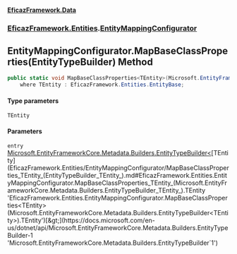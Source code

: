 #### [EficazFramework.Data](EficazFrameworkData.md 'EficazFramework Data')
### [EficazFramework.Entities](EficazFrameworkData.md#EficazFramework.Entities 'EficazFramework.Entities').[EntityMappingConfigurator](EficazFramework.Entities/EntityMappingConfigurator.md 'EficazFramework.Entities.EntityMappingConfigurator')

## EntityMappingConfigurator.MapBaseClassProperties<TEntity>(EntityTypeBuilder<TEntity>) Method

```csharp
public static void MapBaseClassProperties<TEntity>(Microsoft.EntityFrameworkCore.Metadata.Builders.EntityTypeBuilder<TEntity> entry)
    where TEntity : EficazFramework.Entities.EntityBase;
```
#### Type parameters

<a name='EficazFramework.Entities.EntityMappingConfigurator.MapBaseClassProperties_TEntity_(Microsoft.EntityFrameworkCore.Metadata.Builders.EntityTypeBuilder_TEntity_).TEntity'></a>

`TEntity`
#### Parameters

<a name='EficazFramework.Entities.EntityMappingConfigurator.MapBaseClassProperties_TEntity_(Microsoft.EntityFrameworkCore.Metadata.Builders.EntityTypeBuilder_TEntity_).entry'></a>

`entry` [Microsoft.EntityFrameworkCore.Metadata.Builders.EntityTypeBuilder&lt;](https://docs.microsoft.com/en-us/dotnet/api/Microsoft.EntityFrameworkCore.Metadata.Builders.EntityTypeBuilder-1 'Microsoft.EntityFrameworkCore.Metadata.Builders.EntityTypeBuilder`1')[TEntity](EficazFramework.Entities/EntityMappingConfigurator/MapBaseClassProperties_TEntity_(EntityTypeBuilder_TEntity_).md#EficazFramework.Entities.EntityMappingConfigurator.MapBaseClassProperties_TEntity_(Microsoft.EntityFrameworkCore.Metadata.Builders.EntityTypeBuilder_TEntity_).TEntity 'EficazFramework.Entities.EntityMappingConfigurator.MapBaseClassProperties<TEntity>(Microsoft.EntityFrameworkCore.Metadata.Builders.EntityTypeBuilder<TEntity>).TEntity')[&gt;](https://docs.microsoft.com/en-us/dotnet/api/Microsoft.EntityFrameworkCore.Metadata.Builders.EntityTypeBuilder-1 'Microsoft.EntityFrameworkCore.Metadata.Builders.EntityTypeBuilder`1')